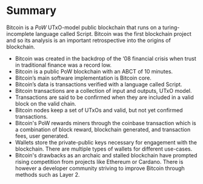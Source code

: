 # Summary
Bitcoin is a *PoW* UTxO-model public blockchain that runs on a turing-incomplete
language called Script. Bitcoin was the first blockchain project and so its
analysis is an important retrospective into the origins of blockchain.
* Bitcoin was created in the backdrop of the ‘08 financial crisis when trust in traditional finance was a record low.
* Bitcoin is a public PoW blockchain with an ABCT of 10 minutes.
* Bitcoin’s main software implementation is Bitcoin core.
* Bitcoin’s data is transactions verified with a language called Script.
* Bitcoin transactions are a collection of input and outputs, UTxO model.
* Transactions are said to be confirmed when they are included in a
valid block on the valid chain.
* Bitcoin nodes keep a set of UTxOs and valid, but not yet confirmed
transactions.
* Bitcoin's PoW rewards miners through the coinbase transaction which is a
combination of block reward, blockchain generated, and transaction fees, user
generated.
* Wallets store the private-public keys necessary for engagement with the blockchain. There are multiple types of wallets for different use-cases.
* Bitcoin's drawbacks as an archaic and stalled blockchain have prompted rising
competition from projects like Ethereum or Cardano. There is however a developer community
striving to improve Bitcoin through methods such as Layer 2.
